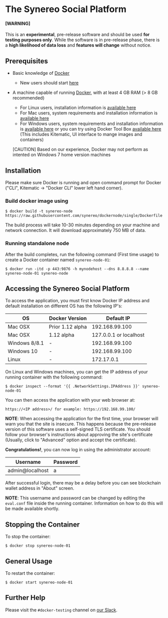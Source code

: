 
# The Synereo Social Platform

#### [WARNING]

This is an **experimental**, pre-release software and should be used **for testing purposes only**. While the software is in pre-release phase, there is a **high likelihood of data loss** and **features will change** without notice.

## Prerequisites
* Basic knowledge of [Docker](https://www.docker.com)
  * New users should start [here](https://docs.docker.com/engine/understanding-docker/)
* A machine capable of running [Docker](https://www.docker.com), with at least 4 GB RAM (> 8 GB recommended)
  * For Linux users, installation information is [available here](https://docs.docker.com/engine/installation/linux)
  * For Mac users, system requirements and installation information is [available here](https://docs.docker.com/docker-for-mac/)
  * For Windows users, system requirements and installation information is [available here](https://docs.docker.com/docker-for-windows/) or you can try using Docker Tool Box [available here](https://www.docker.com/products/docker-toolbox) (This includes Kitematic, UI interface to mange images and containers)
 
  [CAUTION] Based on our experience, Docker may not perform as intented on Windows 7 home version machines

## Installation

Please make sure Docker is running and open command prompt for Docker ("CLI", Kitematic -> "Docker CLI" lower left hand corner).

### Build docker image using 
```
$ docker build -t synereo-node https://raw.githubusercontent.com/synereo/dockernode/single/Dockerfile
```

The build process will take 10-30 minutes depending on your machine and network connection. It will download approximately  750 MB of data.

### Running standalone node 
After the build completes, run the following command (First time usage) to create a Docker container named `synereo-node-01`:
```
$ docker run -itd -p 443:9876 -h mynodehost --dns 8.8.8.8 --name synereo-node-01 synereo-node
```

## Accessing the Synereo Social Platform

To access the application, you must first know Docker IP address  and default installation on different OS has the following IP's:

OS|Docker Version |Default IP
--------|--------|--------
Mac OSX| Prior 1.12 alpha | 192.168.99.100
Mac OSX| 1.12 alpha | 127.0.0.1 or localhost
Windows 8/8.1| - | 192.168.99.100
Windows 10| - | 192.168.99.100
Linux | - | 172.17.0.1



On Linux and Windows machines, you can get the IP address of your running container with the following command:

```
$ docker inspect --format '{{ .NetworkSettings.IPAddress }}' synereo-node-01
```

You can then access the application with your web browser at:
```
https://<IP address>/ for example: https://192.168.99.100/
```

**NOTE**: When accessing the application for the first time, your browser will warn you that the site is insecure.  This happens because the pre-release version of this software uses a self-signed TLS certificate.  You should follow your browser's instructions about approving the site's certificate (Usually, click to "Advanced" option and accept the certificate).

**Congratulations!**, you can now log in using the administrator account:

Username|Password
--------|--------
admin@localhost|a

After successful login, there may be a delay before you can see blockchain wallet address in "About" screen.

**NOTE**: This username and password can be changed by editing the `eval.conf` file inside the running container. Information on how to do this will be made available shortly.

## Stopping the Container

To stop the container:

```
$ docker stop synereo-node-01
```

## General Usage

To restart the container:

```
$ docker start synereo-node-01
```

## Further Help

Please visit the `#docker-testing` channel on [our Slack](https://slack.synereo.com).
